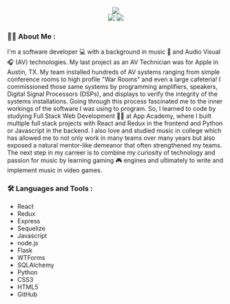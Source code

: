 <div id="header" align="center">
  <img src="https://media3.giphy.com/media/v1.Y2lkPTc5MGI3NjExYnZnZzV2Nnh1M2M3ODcwdjI1ZXZiNmltZDFpdWxtMWt6YTVrOXg5MSZlcD12MV9pbnRlcm5hbF9naWZfYnlfaWQmY3Q9Zw/L1R1tvI9svkIWwpVYr/giphy.gif" />
  <div id="badges">
    <img src="https://img.shields.io/badge/GitHub-gray?logo=github&logoColor=white"/>
    <img src="https://img.shields.io/badge/LinkedIn-blue?logo=linkedin&logoColor=white" />    
  </div>
</div>


### :woman_technologist: About Me :

I'm a software developer 💻 with a background in music 🎵 and Audio Visual 🎧 (AV) technologies. My last project as an AV Technician was for Apple in Austin, TX.
My team installed hundreds of AV systems ranging from simple conference rooms to high profile "War Rooms" and even a large cafeteria! I commissioned those 
same systems by programming amplifiers, speakers, Digital Signal Processors (DSPs), and displays to verify the integrity of the systems installations. 
Going through this process fascinated me to the inner workings of the software I was using to program. So, I learned to code by studying Full Stack Web 
Development 👩‍💻 at App Academy, where I built multiple full stack projects with React and Redux in the frontend and Python or Javascript in the backend. 
I also love and studied music in college which has allowed me to not only work in many teams over many years but also exposed a natural mentor-like demeanor
that often strengthened my teams. The next step in my carreer is to combine my curiosity of technology and passion for music by learning gaming 🎮 engines and 
ultimately to write and implement music in video games.

### :hammer_and_wrench: Languages and Tools :

- React
- Redux
- Express
- Sequelize
- Javascript
- node.js
- Flask
- WTForms
- SQLAlchemy
- Python
- CSS3
- HTML5
- GitHub

